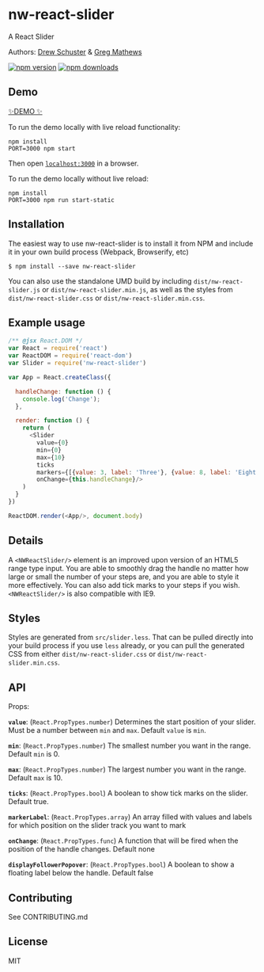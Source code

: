 # nw-react-slider
A React Slider

Authors: [Drew Schuster](https://github.com/dtschust) & [Greg Mathews](https://github.com/gregsqueeb)

[![npm version](https://img.shields.io/npm/v/nw-react-slider.svg?style=flat-square)](https://www.npmjs.com/package/nw-react-slider)
[![npm downloads](https://img.shields.io/npm/dm/nw-react-slider.svg?style=flat-square)](https://www.npmjs.com/package/nw-react-slider)

## Demo

[✨DEMO ✨](http://nerdwallet.github.io/nw-react-slider)

To run the demo locally with live reload functionality:
```
npm install
PORT=3000 npm start
```

Then open [`localhost:3000`](http://localhost:3000) in a browser.

To run the demo locally without live reload:
```
npm install
PORT=3000 npm run start-static
```

## Installation

The easiest way to use nw-react-slider is to install it from NPM and include it in your own build process (Webpack, Browserify, etc)
```
$ npm install --save nw-react-slider
```

You can also use the standalone UMD build by including `dist/nw-react-slider.js` or `dist/nw-react-slider.min.js`, as well as the styles from `dist/nw-react-slider.css` or `dist/nw-react-slider.min.css`.

## Example usage

```js
/** @jsx React.DOM */
var React = require('react')
var ReactDOM = require('react-dom')
var Slider = require('nw-react-slider')

var App = React.createClass({

  handleChange: function () {
    console.log('Change');
  },

  render: function () {
    return (
      <Slider
        value={0}
        min={0}
        max={10}
        ticks
        markers={[{value: 3, label: 'Three'}, {value: 8, label: 'Eight'}]}
        onChange={this.handleChange}/>
    )
  }
})

ReactDOM.render(<App/>, document.body)
```

## Details
A `<NWReactSlider/>` element is an improved upon version of an HTML5 range type input. You are able to smoothly drag the handle no matter how large or small the number of your steps are, and you are able to style it more effectively. You can also add tick marks to your steps if you wish. `<NWReactSlider/>` is also compatible with IE9.

## Styles
Styles are generated from `src/slider.less`. That can be pulled directly into your build process if you use `less` already, or you can pull the generated CSS from either `dist/nw-react-slider.css` or `dist/nw-react-slider.min.css`.

## API
Props:

**`value`**: (`React.PropTypes.number`) Determines the start position of your slider. Must be a number between `min` and `max`. Default `value` is `min`.


**`min`**: (`React.PropTypes.number`) The smallest number you want in the range. Default `min` is 0.

**`max`**: (`React.PropTypes.number`) The largest number you want in the range. Default `max` is 10.

**`ticks`**: (`React.PropTypes.bool`) A boolean to show tick marks on the slider. Default true.

**`markerLabel`**: (`React.PropTypes.array`) An array filled with values and labels for which position on the slider track you want to mark

**`onChange`**: (`React.PropTypes.func`) A function that will be fired when the position of the handle changes. Default none

**`displayFollowerPopover`**: (`React.PropTypes.bool`) A boolean to show a floating label below the handle. Default false

## Contributing

See CONTRIBUTING.md

## License

MIT
